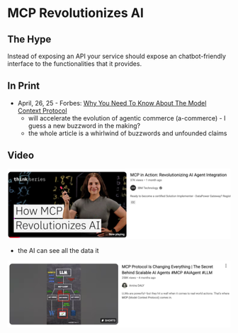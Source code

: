 # MCP Revolutionizes AI


## The Hype

Instead of exposing an API your service should expose an chatbot-friendly interface to the functionalities that it provides. 

## In Print

- April, 26, 25 - Forbes: [Why You Need To Know About The Model Context Protocol](https://www.forbes.com/sites/davidbirch/2025/04/26/why-you-need-to-know-about-the-model-context-protocol/)
	- will accelerate the evolution of agentic commerce (a-commerce) - I guess a new buzzword in the making? 
	- the whole article is a whirlwind of buzzwords and unfounded claims


## Video
[![](assets/mcp-revolutionizes-ai.png)](https://www.youtube.com/watch?v=l93LrDpIJGY&t=6s&ab_channel=IBMTechnology)
- the AI can see all the data it 

![](assets/mcp-is-changing-everything.png)

